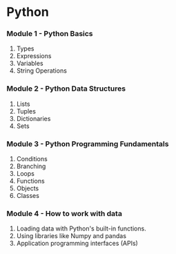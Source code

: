 # Python

### Module 1 - Python Basics
  1. Types
  2. Expressions
  3. Variables
  4. String Operations

### Module 2 - Python Data Structures
  1. Lists
  2. Tuples
  3. Dictionaries
  4. Sets

### Module 3 - Python Programming Fundamentals 
  1. Conditions
  2. Branching
  3. Loops
  4. Functions
  5. Objects
  6. Classes

### Module 4 - How to work with data
  1. Loading data with Python's built-in functions.
  2. Using libraries like Numpy and pandas
  3. Application programming interfaces (APIs)

